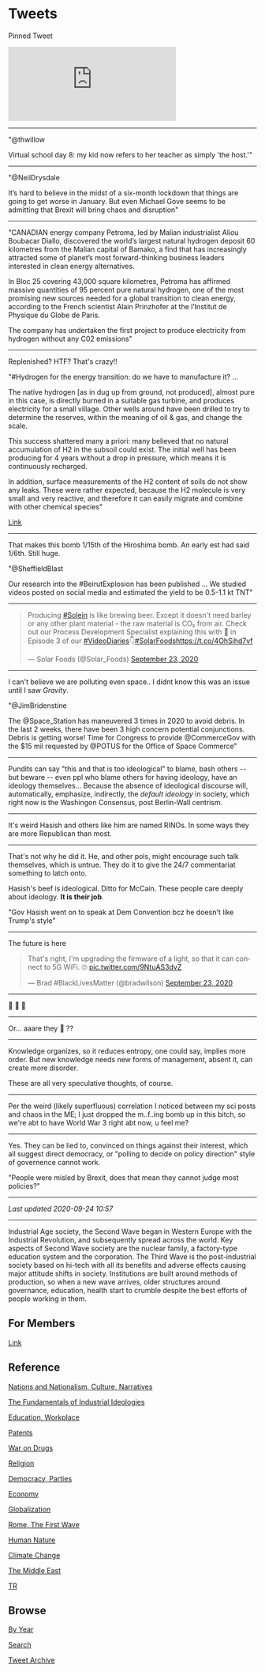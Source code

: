 # Tweets

Pinned Tweet

<iframe width="340"  src="https://www.youtube.com/embed/gJ5KV3rzuag?start=60" frameborder="0" allow="accelerometer; autoplay; encrypted-media; gyroscope; picture-in-picture" allowfullscreen></iframe>

---

"@thwillow

Virtual school day 8: my kid now refers to her teacher as simply 'the
host.'"

---

"@NeilDrysdale

It’s hard to believe in the midst of a six-month lockdown that things
are going to get worse in January. But even Michael Gove seems to be
admitting that Brexit will bring chaos and disruption"

---

"CANADIAN energy company Petroma, led by Malian industrialist Aliou
Boubacar Diallo, discovered the world’s largest natural hydrogen
deposit 60 kilometres from the Malian capital of Bamako, a find that
has increasingly attracted some of planet’s most forward-thinking
business leaders interested in clean energy alternatives.

In Bloc 25 covering 43,000 square kilometres, Petroma has affirmed
massive quantities of 95 percent pure natural hydrogen, one of the
most promising new sources needed for a global transition to clean
energy, according to the French scientist Alain Prinzhofer at the
l’Institut de Physique du Globe de Paris.

The company has undertaken the first project to produce electricity
from hydrogen without any C02 emissions"

---

Replenished? HTF? That's crazy!!

"\#Hydrogen for the energy transition: do we have to manufacture it? ...

The native hydrogen [as in dug up from ground, not produced], almost
pure in this case, is directly burned in a suitable gas turbine, and
produces electricity for a small village. Other wells around have been
drilled to try to determine the reserves, within the meaning of oil &
gas, and change the scale.

This success shattered many a priori: many believed that no natural
accumulation of H2 in the subsoil could exist. The initial well has
been producing for 4 years without a drop in pressure, which means it
is continuously recharged.

In addition, surface measurements of the H2 content of soils do not
show any leaks. These were rather expected, because the H2 molecule is
very small and very reactive, and therefore it can easily migrate and
combine with other chemical species"

[Link](https://mobile.twitter.com/Sorbonne_Univ_/status/1279055295352881157)

---

That makes this bomb 1/15th of the Hiroshima bomb. An early est had
said 1/6th. Still huge.

"@SheffieldBlast

Our research into the \#BeirutExplosion has been published ... We
studied videos posted on social media and estimated the yield to be
0.5-1.1 kt TNT"

---

<blockquote class="twitter-tweet"><p lang="en" dir="ltr">Producing <a href="https://twitter.com/hashtag/Solein?src=hash&amp;ref_src=twsrc%5Etfw">#Solein</a> is like brewing beer. Except it doesn&#39;t need barley or any other plant material - the raw material is CO₂ from air. Check out our Process Development Specialist explaining this with 🍺 in Episode 3 of our <a href="https://twitter.com/hashtag/VideoDiaries?src=hash&amp;ref_src=twsrc%5Etfw">#VideoDiaries</a>👇<a href="https://twitter.com/hashtag/SolarFoods?src=hash&amp;ref_src=twsrc%5Etfw">#SolarFoods</a><a href="https://t.co/4OhSihd7vf">https://t.co/4OhSihd7vf</a></p>&mdash; Solar Foods (@Solar_Foods) <a href="https://twitter.com/Solar_Foods/status/1308668524974538754?ref_src=twsrc%5Etfw">September 23, 2020</a></blockquote> <script async src="https://platform.twitter.com/widgets.js" charset="utf-8"></script>

---

I can't believe we are polluting even space.. I didnt know this was an
issue until I saw *Gravity*. 

"@JimBridenstine

The @Space_Station has maneuvered 3 times in 2020 to avoid debris. In
the last 2 weeks, there have been 3 high concern potential
conjunctions. Debris is getting worse! Time for Congress to provide
@CommerceGov with the $15 mil requested by @POTUS for the Office of
Space Commerce"

---

Pundits can say "this and that is too ideological" to blame, bash
others -- but beware -- even ppl who blame others for having ideology,
have an ideology themselves... Because the absence of ideological
discourse will, automatically, emphasize, indirectly, the *default
ideology* in society, which right now is the Washingon Consensus, post
Berlin-Wall centrism.

---

It's weird Hasish and others like him are named RINOs. In some ways
they are more Republican than most.

---

That's not why he did it. He, and other pols, might encourage such
talk themselves, which is untrue. They do it to give the 24/7
commentariat something to latch onto.

Hasish's beef is ideological. Ditto for McCain. These people care
deeply about ideology. **It is their job**.

"Gov Hasish went on to speak at Dem Convention bcz he doesn't like Trump's style"

---

The future is here

<blockquote class="twitter-tweet"><p lang="en" dir="ltr">That&#39;s right, I&#39;m upgrading the firmware of a light, so that it can connect to 5G WiFi. 🙄 <a href="https://t.co/9NtuAS3dvZ">pic.twitter.com/9NtuAS3dvZ</a></p>&mdash; Brad #BlackLivesMatter (@bradwilson) <a href="https://twitter.com/bradwilson/status/1308557653690339328?ref_src=twsrc%5Etfw">September 23, 2020</a></blockquote> <script async src="https://platform.twitter.com/widgets.js" charset="utf-8"></script>

---

🤔 🤔 🤔 

---

Or... aaare they 🤨 ??

---

Knowledge organizes, so it reduces entropy, one could say, implies
more order. But new knowledge needs new forms of management, absent
it, can create more disorder.

These are all very speculative thoughts, of course.

---

Per the weird (likely superfluous) correlation I noticed between my
sci posts and chaos in the ME; I just dropped the m..f..ing bomb up in
this bitch, so we're abt to have World War 3 right abt now, u feel me?

---

Yes. They can be lied to, convinced on things against their interest,
which all suggest direct democracy, or "polling to decide on policy
direction" style of governence cannot work.

"People were misled by Brexit, does that mean they cannot judge most policies?"

---

*Last updated 2020-09-24 10:57*

---

Industrial Age society, the Second Wave began in Western Europe with
the Industrial Revolution, and subsequently spread across the
world. Key aspects of Second Wave society are the nuclear family, a
factory-type education system and the corporation. The Third Wave is
the post-industrial society based on hi-tech with all its benefits and
adverse effects causing major attitude shifts in society. Institutions
are built around methods of production, so when a new wave arrives,
older structures around governance, education, health start to crumble
despite the best efforts of people working in them.

## For Members

[Link](https://thirdwave-members.herokuapp.com)

## Reference

[Nations and Nationalism, Culture, Narratives](/2013/02/nations-and-nationalism.md)

[The Fundamentals of Industrial Ideologies](/2011/04/fundamentals-of-industrial-ideologies.md)

[Education, Workplace](2017/09/education-workplace.md)

[Patents](/2018/09/patents.md)

[War on Drugs](/2019/11/war-on-drugs.md)

[Religion](/2015/04/god-religion.md)

[Democracy, Parties](/2016/11/democracy.md)

[Economy](/2018/05/economy.md)

[Globalization](/2018/09/globalization.md)

[Rome, The First Wave](/2017/12/rome.md)

[Human Nature](/2020/07/human-nature.md)

[Climate Change](/2018/12/climate.md)

[The Middle East](/2019/07/middleeast.md)

[TR](../tr)

## Browse

[By Year](years.md)

[Search](search.html)

[Tweet Archive](/tweets/README.md)




